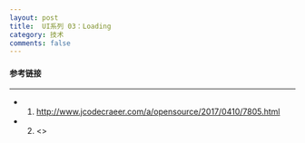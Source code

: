 ```yaml
---
layout: post
title:  UI系列 03：Loading
category: 技术
comments: false
---
```


#### 参考链接
 ---
 
 * 1. <http://www.jcodecraeer.com/a/opensource/2017/0410/7805.html>
 * 2. <>
 
 
 
 
 
 
 
 
 
 
 
 
 
 
 
 
 
